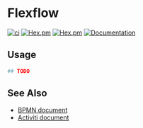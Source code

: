 # Flexflow

[![ci](https://github.com/clszzyh/flexflow/workflows/ci/badge.svg)](https://github.com/clszzyh/flexflow/actions)
[![Hex.pm](https://img.shields.io/hexpm/v/flexflow)](http://hex.pm/packages/flexflow)
[![Hex.pm](https://img.shields.io/hexpm/dt/flexflow)](http://hex.pm/packages/flexflow)
[![Documentation](https://img.shields.io/badge/hexdocs-latest-blue.svg)](https://hexdocs.pm/flexflow/readme.html)


<!-- MDOC -->

## Usage

```elixir
## TODO
```

<!-- MDOC -->

## See Also

* [BPMN document](https://www.omg.org/spec/BPMN/2.0/PDF)
* [Activiti document](http://www.mossle.com/docs/activiti/index.html#bpmn20)
